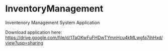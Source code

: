 # InventoryManagement
Inventenory Management System Application

Download application here: https://drive.google.com/file/d/1TaOKwFuFHDwTYmnHcu4kMLwgfa7ihHxd/view?usp=sharing
